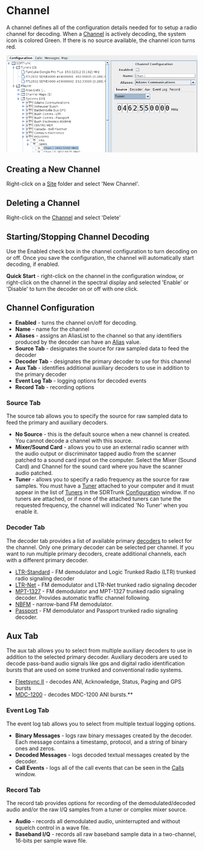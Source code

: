 # Channel #

A channel defines all of the configuration details needed for to setup a radio channel for decoding. When a [Channel](Channel) is actively decoding, the system icon is colored Green.  If there is no source available, the channel icon turns red.

![](images/Channel.png)

## Creating a New Channel ##

Right-click on a [Site](Site) folder and select 'New Channel'.

## Deleting a Channel ##

Right-click on the [Channel](Channel) and select 'Delete'

## Starting/Stopping Channel Decoding ##

Use the Enabled check box in the channel configuration to turn decoding on or off.  Once you save the configuration, the channel will automatically start decoding, if enabled.

**Quick Start** - right-click on the channel in the configuration window, or right-click on the channel in the spectral display and selected 'Enable' or 'Disable' to turn the decoder on or off with one click.

## Channel Configuration ##

  * **Enabled** - turns the channel on/off for decoding.
  * **Name** - name for the channel
  * **Aliases** - assigns an AliasList to the channel so that any identifiers produced by the decoder can have an [Alias](Alias) value.
  * **Source Tab** - designates the source for raw sampled data to feed the decoder
  * **Decoder Tab** - designates the primary decoder to use for this channel
  * **Aux Tab** - identifies additional auxiliary decoders to use in addition to the primary decoder
  * **Event Log Tab** - logging options for decoded events
  * **Record Tab** - recording options

### Source Tab ###

The source tab allows you to specify the source for raw sampled data to feed the primary and auxiliary decoders.

  * **No Source** - this is the default source when a new channel is created.  You cannot decode a channel with this source.
  * **Mixer/Sound Card** - allows you to use an external radio scanner with the audio output or discriminator tapped audio from the scanner patched to a sound card input on the computer.  Select the Mixer (Sound Card) and Channel for the sound card where you have the scanner audio patched.
  * **Tuner** - allows you to specify a radio frequency as the source for raw samples.  You must have a [Tuner](Tuner) attached to your computer and it must appear in the list of [Tuners](Tuners) in the SDRTrunk [Configuration](Configuration) window.  If no tuners are attached, or if none of the attached tuners can tune the requested frequency, the channel will indicated 'No Tuner' when you enable it.

### Decoder Tab ###

The decoder tab provides a list of available primary [decoders](Decoder) to select for the channel.  Only one primary decoder can be selected per channel.  If you want to run multiple primary decoders, create additional channels, each with a different primary decoder.

  * [LTR-Standard](LTR) - FM demodulator and Logic Trunked Radio (LTR) trunked radio signaling decoder
  * [LTR-Net](LTRNet) - FM demodulator and LTR-Net trunked radio signaling decoder
  * [MPT-1327](MPT1327) - FM demodulator and MPT-1327 trunked radio signaling decoder.  Provides automatic traffic channel following.
  * [NBFM](NBFM) - narrow-band FM demodulator.
  * [Passport](Passport) - FM demodulator and Passport trunked radio signaling decoder.

## Aux Tab ##
The aux tab allows you to select from multiple auxiliary decoders to use in addition to the selected primary decoder.  Auxiliary decoders are used to decode pass-band audio signals like gps and digital radio identification bursts that are used on some trunked and conventional radio systems.

  * [Fleetsync II](Fleetsync2Decoder) - decodes ANI, Acknowledge, Status, Paging and GPS bursts
  * [MDC-1200](MDC1200Decoder) - decodes MDC-1200 ANI bursts.**

### Event Log Tab ###
The event log tab allows you to select from multiple textual logging options.

  * **Binary Messages** - logs raw binary messages created by the decoder.  Each message contains a timestamp, protocol, and a string of binary ones and zeros.
  * **Decoded Messages** - logs decoded textual messages created by the decoder.
  * **Call Events** - logs all of the call events that can be seen in the [Calls](CallEvents) window.

### Record Tab ###
The record tab provides options for recording of the demodulated/decoded audio and/or the raw I/Q samples from a tuner or complex mixer source.

  * **Audio** - records all demodulated audio, uninterrupted and without squelch control in a wave file.
  * **Baseband I/Q** - records all raw baseband sample data in a two-channel, 16-bits per sample wave file.